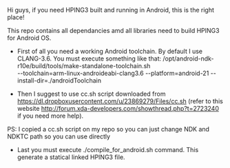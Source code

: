 Hi guys,
if you need HPING3 built and running in Android, this is the right place!

This repo contains all dependancies amd all libraries need to build HPING3 for Android OS.

* First of all you need a working Android toolchain. 
By default I use CLANG-3.6. 
You must execute something like that:
/opt/android-ndk-r10e/build/tools/make-standalone-toolchain.sh \
--toolchain=arm-linux-androideabi-clang3.6 --platform=android-21 --install-dir=./androidToolchain

* Then I suggest to use cc.sh script downloaded from https://dl.dropboxusercontent.com/u/23869279/Files/cc.sh 
(refer to this website http://forum.xda-developers.com/showthread.php?t=2723240 if you need more help).

PS: I copied a cc.sh script on my repo so you can just change NDK and NDKTC path so you can use directly

* Last you must execute ./compile_for_android.sh command. This generate a statical linked HPING3 file.
